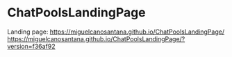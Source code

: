 # ChatPoolsLandingPage

Landing page: https://miguelcanosantana.github.io/ChatPoolsLandingPage/
https://miguelcanosantana.github.io/ChatPoolsLandingPage/?version=f36af92
